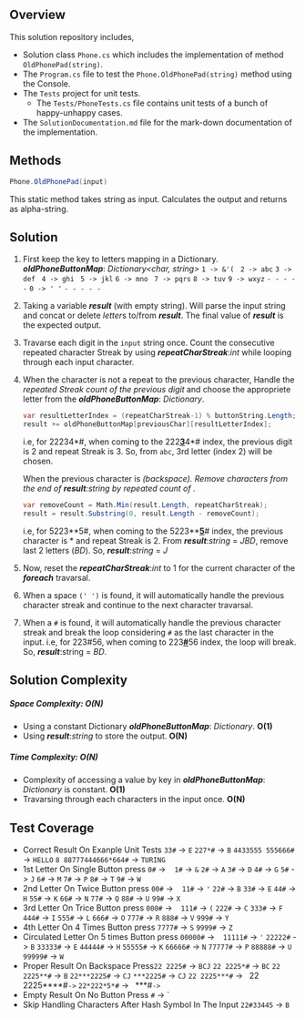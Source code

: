 ## Overview
This solution repository includes,
- Solution class `Phone.cs` which includes the implementation of method `OldPhonePad(string)`.
- The `Program.cs` file to test the `Phone.OldPhonePad(string)` method using the Console.
- The `Tests` project for unit tests.
    - The `Tests/PhoneTests.cs` file contains unit tests of a bunch of happy-unhappy cases.
- The `SolutionDocumentation.md` file for the mark-down documentation of the implementation.

## Methods
```cs
Phone.OldPhonePad(input)
```
This static method takes string as input. Calculates the output and returns as alpha-string.

## Solution
1. First keep the key to letters mapping in a Dictionary.
    ***oldPhoneButtonMap***: *Dictionary<char, string>*
    `1 -> &'( ` `2 -> abc` `3 -> def `
    `4 -> ghi ` `5 -> jkl` `6 -> mno `
    `7 -> pqrs` `8 -> tuv` `9 -> wxyz`
    `- - - - -` `0 -> ' '` `- - - - -`

2. Taking a variable ***result*** (with empty string). 
Will parse the input string and concat or delete *letter*s to/from ***result***. 
The final value of ***result*** is the expected output.

3. Travarse each digit in the `input` string once. 
    Count the consecutive repeated character Streak by using ***repeatCharStreak***:*int* while looping through each input character.
4. When the character is not a repeat to the previous character,
    Handle the *repeated Streak count of the previous digit* and choose the appropriete letter from the ***oldPhoneButtonMap***: *Dictionary*.
    ```cs
    var resultLetterIndex = (repeatCharStreak-1) % buttonString.Length;
    result += oldPhoneButtonMap[previousChar][resultLetterIndex];
    ```
    i.e, for 22234\*#, when coming to the 222<u>**3**</u>4\*# index, the previous digit is 2 and repeat Streak is 3. So, from `abc`, 3rd letter (index 2) will be chosen.

    When the previous character is <b>*</b> (backspace). Remove characters from the end of ***result***:*string* by repeated count of <b>*</b>.
    ```cs
    var removeCount = Math.Min(result.Length, repeatCharStreak);
    result = result.Substring(0, result.Length - removeCount);
    ```
    i.e, for 5223\*\*5#, when coming to the 5223\*\*<u><b>5</b></u># index, the previous character is * and repeat Streak is 2. From ***result***:*string* = *JBD*, remove last 2 letters (*BD*). So, ***result***:*string* = *J*
5. Now, reset the ***repeatCharStreak***:*int* to 1 for the current character of the ***foreach*** travarsal.
6. When a space `(' ')` is found, it will automatically handle the previous character streak and continue to the next character travarsal.
7. When a `#` is found, it will automatically handle the previous character streak and break the loop considering `#` as the last character in the input.
i.e, for 223#56, when coming to 223<u>**#**</U>56 index, the loop will break. So, ***result***:string = *BD*.

## Solution Complexity
##### Space Complexity: O(N) 
- Using a constant Dictionary ***oldPhoneButtonMap***: *Dictionary*. **O(1)**
- Using ***result***:*string* to store the output. **O(N)**
##### Time Complexity: O(N)
- Complexity of accessing a value by key in ***oldPhoneButtonMap***: *Dictionary* is constant. **O(1)**
- Travarsing through each characters in the input once. **O(N)**

## Test Coverage
* Correct Result On Exanple Unit Tests
    `33#` -> `E`
    `227*#` -> `B`
    `4433555 555666#` -> `HELLO`
    `8 88777444666*664#` -> `TURING`
* 1st Letter On Single Button press
    `0#` -> ` `
    `1#` -> `&`
    `2#` -> `A`
    `3#` -> `D`
    `4#` -> `G`
    `5#` -> `J`
    `6#` -> `M`
    `7#` -> `P`
    `8#` -> `T`
    `9#` -> `W`
* 2nd Letter On Twice Button press
    `00#` -> ` `
    `11#` -> `'`
    `22#` -> `B`
    `33#` -> `E`
    `44#` -> `H`
    `55#` -> `K`
    `66#` -> `N`
    `77#` -> `Q`
    `88#` -> `U`
    `99#` -> `X`
* 3rd Letter On Trice Button press
    `000#` -> ` `
    `111#` -> `(`
    `222#` -> `C`
    `333#` -> `F`
    `444#` -> `I`
    `555#` -> `L`
    `666#` -> `O`
    `777#` -> `R`
    `888#` -> `V`
    `999#` -> `Y`
* 4th Letter On 4 Times Button press
    `7777#` -> `S`
    `9999#` -> `Z`
* Circulated Letter On 5 times Button press
    `00000#` -> ` `
    `11111#` -> `'`
    `22222#` -> `B`
    `33333#` -> `E`
    `44444#` -> `H`
    `55555#` -> `K`
    `66666#` -> `N`
    `77777#` -> `P`
    `88888#` -> `U`
    `99999#` -> `W`
* Proper Result On Backspace Press`22 2225#` -> `BCJ`
    `22 2225*#` -> `BC`
    `22 2225**#` -> `B`
    `22***2225#` -> `CJ`
    `***2225#` -> `CJ`
    `22 2225***#` -> `
    `22 2225****#` -> `
    `22*222*5*#` -> `
    `***#` -> `
* Empty Result On No Button Press
    `#` -> `
* Skip Handling Characters After Hash Symbol In The Input
    `22#33445` -> `B`